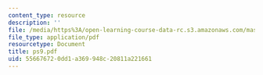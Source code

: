 ```yaml
---
content_type: resource
description: ''
file: /media/https%3A/open-learning-course-data-rc.s3.amazonaws.com/mas-962-digital-typography-fall-1997/556676720dd1a369948c20811a221661_ps9.pdf
file_type: application/pdf
resourcetype: Document
title: ps9.pdf
uid: 55667672-0dd1-a369-948c-20811a221661
---
```

